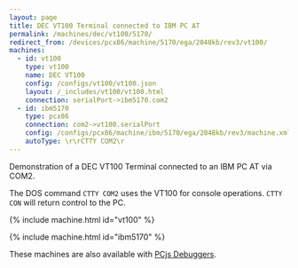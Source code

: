 ```yaml
---
layout: page
title: DEC VT100 Terminal connected to IBM PC AT
permalink: /machines/dec/vt100/5170/
redirect_from: /devices/pcx86/machine/5170/ega/2048kb/rev3/vt100/
machines:
  - id: vt100
    type: vt100
    name: DEC VT100
    config: /configs/vt100/vt100.json
    layout: /_includes/vt100/vt100.html
    connection: serialPort->ibm5170.com2
  - id: ibm5170
    type: pcx86
    connection: com2->vt100.serialPort
    config: /configs/pcx86/machine/ibm/5170/ega/2048kb/rev3/machine.xml
    autoType: \r\rCTTY COM2\r
---
```


Demonstration of a DEC VT100 Terminal connected to an IBM PC AT via COM2.

The DOS command `CTTY COM2` uses the VT100 for console operations.  `CTTY CON` will return control to the PC.

{% include machine.html id="vt100" %}

{% include machine.html id="ibm5170" %}

These machines are also available with [PCjs Debuggers](debugger/).
